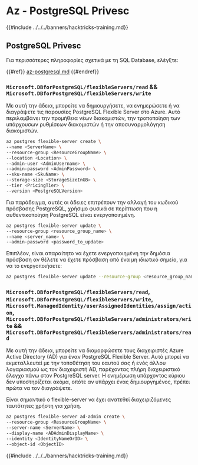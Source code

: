 # Az - PostgreSQL Privesc

{{#include ../../../banners/hacktricks-training.md}}

## PostgreSQL Privesc
Για περισσότερες πληροφορίες σχετικά με τη SQL Database, ελέγξτε:

{{#ref}}
[az-postgresql.md](../az-services/az-postgresql.md)
{{#endref}}

### `Microsoft.DBforPostgreSQL/flexibleServers/read` && `Microsoft.DBforPostgreSQL/flexibleServers/write`

Με αυτή την άδεια, μπορείτε να δημιουργήσετε, να ενημερώσετε ή να διαγράψετε τις παρουσίες PostgreSQL Flexible Server στο Azure. Αυτό περιλαμβάνει την προμήθεια νέων διακομιστών, την τροποποίηση των υπάρχουσων ρυθμίσεων διακομιστών ή την αποσυναρμολόγηση διακομιστών.
```bash
az postgres flexible-server create \
--name <ServerName> \
--resource-group <ResourceGroupName> \
--location <Location> \
--admin-user <AdminUsername> \
--admin-password <AdminPassword> \
--sku-name <SkuName> \
--storage-size <StorageSizeInGB> \
--tier <PricingTier> \
--version <PostgreSQLVersion>
```
Για παράδειγμα, αυτές οι άδειες επιτρέπουν την αλλαγή του κωδικού πρόσβασης PostgreSQL, χρήσιμο φυσικά σε περίπτωση που η αυθεντικοποίηση PostgreSQL είναι ενεργοποιημένη.
```bash
az postgres flexible-server update \
--resource-group <resource_group_name> \
--name <server_name> \
--admin-password <password_to_update>
```
Επιπλέον, είναι απαραίτητο να έχετε ενεργοποιημένη την δημόσια πρόσβαση αν θέλετε να έχετε πρόσβαση από ένα μη ιδιωτικό σημείο, για να το ενεργοποιήσετε:
```bash
az postgres flexible-server update --resource-group <resource_group_name> --server-name <server_name> --public-access Enabled
```
### `Microsoft.DBforPostgreSQL/flexibleServers/read`, `Microsoft.DBforPostgreSQL/flexibleServers/write`, `Microsoft.ManagedIdentity/userAssignedIdentities/assign/action`, `Microsoft.DBforPostgreSQL/flexibleServers/administrators/write` && `Microsoft.DBforPostgreSQL/flexibleServers/administrators/read`

Με αυτή την άδεια, μπορείτε να διαμορφώσετε τους διαχειριστές Azure Active Directory (AD) για έναν PostgreSQL Flexible Server. Αυτό μπορεί να εκμεταλλευτεί με την τοποθέτηση του εαυτού σας ή ενός άλλου λογαριασμού ως τον διαχειριστή AD, παρέχοντας πλήρη διαχειριστικό έλεγχο πάνω στον PostgreSQL server. Η ενημέρωση υπάρχοντος κύριου δεν υποστηρίζεται ακόμα, οπότε αν υπάρχει ένας δημιουργημένος, πρέπει πρώτα να τον διαγράψετε.

Είναι σημαντικό ο flexible-server να έχει ανατεθεί διαχειριζόμενες ταυτότητες χρήστη για χρήση.
```bash
az postgres flexible-server ad-admin create \
--resource-group <ResourceGroupName> \
--server-name <ServerName> \
--display-name <ADAdminDisplayName> \
--identity <IdentityNameOrID> \
--object-id <ObjectID>
```
{{#include ../../../banners/hacktricks-training.md}}
